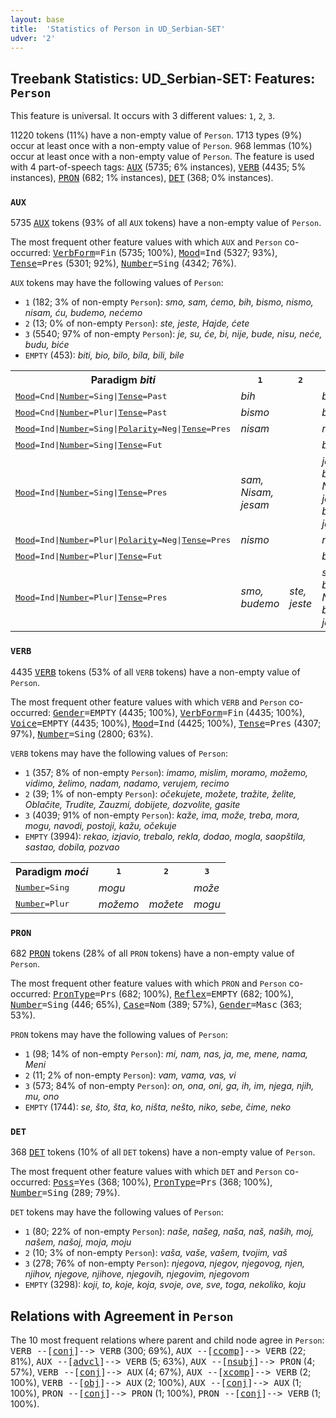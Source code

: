 ```yaml
---
layout: base
title:  'Statistics of Person in UD_Serbian-SET'
udver: '2'
---
```


## Treebank Statistics: UD_Serbian-SET: Features: `Person`

This feature is universal.
It occurs with 3 different values: `1`, `2`, `3`.

11220 tokens (11%) have a non-empty value of `Person`.
1713 types (9%) occur at least once with a non-empty value of `Person`.
968 lemmas (10%) occur at least once with a non-empty value of `Person`.
The feature is used with 4 part-of-speech tags: <tt><a href="sr_set-pos-AUX.html">AUX</a></tt> (5735; 6% instances), <tt><a href="sr_set-pos-VERB.html">VERB</a></tt> (4435; 5% instances), <tt><a href="sr_set-pos-PRON.html">PRON</a></tt> (682; 1% instances), <tt><a href="sr_set-pos-DET.html">DET</a></tt> (368; 0% instances).

### `AUX`

5735 <tt><a href="sr_set-pos-AUX.html">AUX</a></tt> tokens (93% of all `AUX` tokens) have a non-empty value of `Person`.

The most frequent other feature values with which `AUX` and `Person` co-occurred: <tt><a href="sr_set-feat-VerbForm.html">VerbForm</a></tt><tt>=Fin</tt> (5735; 100%), <tt><a href="sr_set-feat-Mood.html">Mood</a></tt><tt>=Ind</tt> (5327; 93%), <tt><a href="sr_set-feat-Tense.html">Tense</a></tt><tt>=Pres</tt> (5301; 92%), <tt><a href="sr_set-feat-Number.html">Number</a></tt><tt>=Sing</tt> (4342; 76%).

`AUX` tokens may have the following values of `Person`:

* `1` (182; 3% of non-empty `Person`): <em>smo, sam, ćemo, bih, bismo, nismo, nisam, ću, budemo, nećemo</em>
* `2` (13; 0% of non-empty `Person`): <em>ste, jeste, Hajde, ćete</em>
* `3` (5540; 97% of non-empty `Person`): <em>je, su, će, bi, nije, bude, nisu, neće, budu, biće</em>
* `EMPTY` (453): <em>biti, bio, bilo, bila, bili, bile</em>

<table>
  <tr><th>Paradigm <i>biti</i></th><th><tt>1</tt></th><th><tt>2</tt></th><th><tt>3</tt></th></tr>
  <tr><td><tt><tt><a href="sr_set-feat-Mood.html">Mood</a></tt><tt>=Cnd</tt>|<tt><a href="sr_set-feat-Number.html">Number</a></tt><tt>=Sing</tt>|<tt><a href="sr_set-feat-Tense.html">Tense</a></tt><tt>=Past</tt></tt></td><td><em>bih</em></td><td></td><td><em>bi</em></td></tr>
  <tr><td><tt><tt><a href="sr_set-feat-Mood.html">Mood</a></tt><tt>=Cnd</tt>|<tt><a href="sr_set-feat-Number.html">Number</a></tt><tt>=Plur</tt>|<tt><a href="sr_set-feat-Tense.html">Tense</a></tt><tt>=Past</tt></tt></td><td><em>bismo</em></td><td></td><td><em>bi</em></td></tr>
  <tr><td><tt><tt><a href="sr_set-feat-Mood.html">Mood</a></tt><tt>=Ind</tt>|<tt><a href="sr_set-feat-Number.html">Number</a></tt><tt>=Sing</tt>|<tt><a href="sr_set-feat-Polarity.html">Polarity</a></tt><tt>=Neg</tt>|<tt><a href="sr_set-feat-Tense.html">Tense</a></tt><tt>=Pres</tt></tt></td><td><em>nisam</em></td><td></td><td><em>nije</em></td></tr>
  <tr><td><tt><tt><a href="sr_set-feat-Mood.html">Mood</a></tt><tt>=Ind</tt>|<tt><a href="sr_set-feat-Number.html">Number</a></tt><tt>=Sing</tt>|<tt><a href="sr_set-feat-Tense.html">Tense</a></tt><tt>=Fut</tt></tt></td><td></td><td></td><td><em>biće</em></td></tr>
  <tr><td><tt><tt><a href="sr_set-feat-Mood.html">Mood</a></tt><tt>=Ind</tt>|<tt><a href="sr_set-feat-Number.html">Number</a></tt><tt>=Sing</tt>|<tt><a href="sr_set-feat-Tense.html">Tense</a></tt><tt>=Pres</tt></tt></td><td><em>sam, Nisam, jesam</em></td><td></td><td><em>je, bude, Nije, jeste, biće, jest</em></td></tr>
  <tr><td><tt><tt><a href="sr_set-feat-Mood.html">Mood</a></tt><tt>=Ind</tt>|<tt><a href="sr_set-feat-Number.html">Number</a></tt><tt>=Plur</tt>|<tt><a href="sr_set-feat-Polarity.html">Polarity</a></tt><tt>=Neg</tt>|<tt><a href="sr_set-feat-Tense.html">Tense</a></tt><tt>=Pres</tt></tt></td><td><em>nismo</em></td><td></td><td><em>nisu</em></td></tr>
  <tr><td><tt><tt><a href="sr_set-feat-Mood.html">Mood</a></tt><tt>=Ind</tt>|<tt><a href="sr_set-feat-Number.html">Number</a></tt><tt>=Plur</tt>|<tt><a href="sr_set-feat-Tense.html">Tense</a></tt><tt>=Fut</tt></tt></td><td></td><td></td><td><em>biće</em></td></tr>
  <tr><td><tt><tt><a href="sr_set-feat-Mood.html">Mood</a></tt><tt>=Ind</tt>|<tt><a href="sr_set-feat-Number.html">Number</a></tt><tt>=Plur</tt>|<tt><a href="sr_set-feat-Tense.html">Tense</a></tt><tt>=Pres</tt></tt></td><td><em>smo, budemo</em></td><td><em>ste, jeste</em></td><td><em>su, budu, Nisu, budi, jesu</em></td></tr>
</table>

### `VERB`

4435 <tt><a href="sr_set-pos-VERB.html">VERB</a></tt> tokens (53% of all `VERB` tokens) have a non-empty value of `Person`.

The most frequent other feature values with which `VERB` and `Person` co-occurred: <tt><a href="sr_set-feat-Gender.html">Gender</a></tt><tt>=EMPTY</tt> (4435; 100%), <tt><a href="sr_set-feat-VerbForm.html">VerbForm</a></tt><tt>=Fin</tt> (4435; 100%), <tt><a href="sr_set-feat-Voice.html">Voice</a></tt><tt>=EMPTY</tt> (4435; 100%), <tt><a href="sr_set-feat-Mood.html">Mood</a></tt><tt>=Ind</tt> (4425; 100%), <tt><a href="sr_set-feat-Tense.html">Tense</a></tt><tt>=Pres</tt> (4307; 97%), <tt><a href="sr_set-feat-Number.html">Number</a></tt><tt>=Sing</tt> (2800; 63%).

`VERB` tokens may have the following values of `Person`:

* `1` (357; 8% of non-empty `Person`): <em>imamo, mislim, moramo, možemo, vidimo, želimo, nadam, nadamo, verujem, recimo</em>
* `2` (39; 1% of non-empty `Person`): <em>očekujete, možete, tražite, želite, Oblačite, Trudite, Zauzmi, dobijete, dozvolite, gasite</em>
* `3` (4039; 91% of non-empty `Person`): <em>kaže, ima, može, treba, mora, mogu, navodi, postoji, kažu, očekuje</em>
* `EMPTY` (3994): <em>rekao, izjavio, trebalo, rekla, dodao, mogla, saopštila, sastao, dobila, pozvao</em>

<table>
  <tr><th>Paradigm <i>moći</i></th><th><tt>1</tt></th><th><tt>2</tt></th><th><tt>3</tt></th></tr>
  <tr><td><tt><tt><a href="sr_set-feat-Number.html">Number</a></tt><tt>=Sing</tt></tt></td><td><em>mogu</em></td><td></td><td><em>može</em></td></tr>
  <tr><td><tt><tt><a href="sr_set-feat-Number.html">Number</a></tt><tt>=Plur</tt></tt></td><td><em>možemo</em></td><td><em>možete</em></td><td><em>mogu</em></td></tr>
</table>

### `PRON`

682 <tt><a href="sr_set-pos-PRON.html">PRON</a></tt> tokens (28% of all `PRON` tokens) have a non-empty value of `Person`.

The most frequent other feature values with which `PRON` and `Person` co-occurred: <tt><a href="sr_set-feat-PronType.html">PronType</a></tt><tt>=Prs</tt> (682; 100%), <tt><a href="sr_set-feat-Reflex.html">Reflex</a></tt><tt>=EMPTY</tt> (682; 100%), <tt><a href="sr_set-feat-Number.html">Number</a></tt><tt>=Sing</tt> (446; 65%), <tt><a href="sr_set-feat-Case.html">Case</a></tt><tt>=Nom</tt> (389; 57%), <tt><a href="sr_set-feat-Gender.html">Gender</a></tt><tt>=Masc</tt> (363; 53%).

`PRON` tokens may have the following values of `Person`:

* `1` (98; 14% of non-empty `Person`): <em>mi, nam, nas, ja, me, mene, nama, Meni</em>
* `2` (11; 2% of non-empty `Person`): <em>vam, vama, vas, vi</em>
* `3` (573; 84% of non-empty `Person`): <em>on, ona, oni, ga, ih, im, njega, njih, mu, ono</em>
* `EMPTY` (1744): <em>se, što, šta, ko, ništa, nešto, niko, sebe, čime, neko</em>

### `DET`

368 <tt><a href="sr_set-pos-DET.html">DET</a></tt> tokens (10% of all `DET` tokens) have a non-empty value of `Person`.

The most frequent other feature values with which `DET` and `Person` co-occurred: <tt><a href="sr_set-feat-Poss.html">Poss</a></tt><tt>=Yes</tt> (368; 100%), <tt><a href="sr_set-feat-PronType.html">PronType</a></tt><tt>=Prs</tt> (368; 100%), <tt><a href="sr_set-feat-Number.html">Number</a></tt><tt>=Sing</tt> (289; 79%).

`DET` tokens may have the following values of `Person`:

* `1` (80; 22% of non-empty `Person`): <em>naše, našeg, naša, naš, naših, moj, našem, našoj, moja, moju</em>
* `2` (10; 3% of non-empty `Person`): <em>vaša, vaše, vašem, tvojim, vaš</em>
* `3` (278; 76% of non-empty `Person`): <em>njegova, njegov, njegovog, njen, njihov, njegove, njihove, njegovih, njegovim, njegovom</em>
* `EMPTY` (3298): <em>koji, to, koje, koja, svoje, ove, sve, toga, nekoliko, koju</em>

## Relations with Agreement in `Person`

The 10 most frequent relations where parent and child node agree in `Person`:
<tt>VERB --[<tt><a href="sr_set-dep-conj.html">conj</a></tt>]--> VERB</tt> (300; 69%),
<tt>AUX --[<tt><a href="sr_set-dep-ccomp.html">ccomp</a></tt>]--> VERB</tt> (22; 81%),
<tt>AUX --[<tt><a href="sr_set-dep-advcl.html">advcl</a></tt>]--> VERB</tt> (5; 63%),
<tt>AUX --[<tt><a href="sr_set-dep-nsubj.html">nsubj</a></tt>]--> PRON</tt> (4; 57%),
<tt>VERB --[<tt><a href="sr_set-dep-conj.html">conj</a></tt>]--> AUX</tt> (4; 67%),
<tt>AUX --[<tt><a href="sr_set-dep-xcomp.html">xcomp</a></tt>]--> VERB</tt> (2; 100%),
<tt>VERB --[<tt><a href="sr_set-dep-obj.html">obj</a></tt>]--> AUX</tt> (2; 100%),
<tt>AUX --[<tt><a href="sr_set-dep-conj.html">conj</a></tt>]--> AUX</tt> (1; 100%),
<tt>PRON --[<tt><a href="sr_set-dep-conj.html">conj</a></tt>]--> PRON</tt> (1; 100%),
<tt>PRON --[<tt><a href="sr_set-dep-conj.html">conj</a></tt>]--> VERB</tt> (1; 100%).

